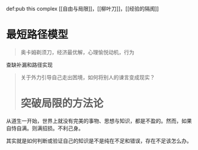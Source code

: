 def:pub this complex [[自由与局限]]，[[柳叶刀]]，[[经验的隔阂]]


# 最短路径模型

> 奥卡姆剃须刀，经济最优解，心理愉悦动机，行为

查缺补漏和路径实现

> 关于外力引导自己走出困境，如何将别人的谏言变成现实？
> # 突破局限的方法论

从道生一开始，世界上就没有完美的事物、思想与知识，都是不盈的。然而，如果自恃自满。则满招损。不利己身。

其实就是如何判断或验证自己的知识是不是纯在不足和错误，存在不足该怎么办。
